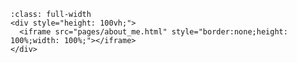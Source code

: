 # Welcome

<style>
  h1 {
    display: none;
  }
  .header-article__inner .header-article-items__end {
      display: none;
  }
  footer {
    display: none;
  }

  .bd-header-article{
      top: initial !important;
  }

  .scrolled .bd-header-article{
    box-shadow: none;
  }
</style>

```{raw} html
:class: full-width
<div style="height: 100vh;">
  <iframe src="pages/about_me.html" style="border:none;height: 100%;width: 100%;"></iframe>
</div>
```